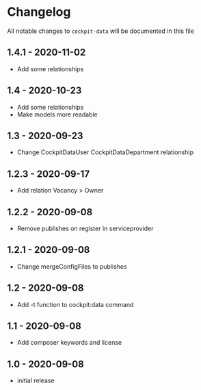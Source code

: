 # Changelog

All notable changes to `cockpit-data` will be documented in this file

## 1.4.1 - 2020-11-02
- Add some relationships

## 1.4 - 2020-10-23
- Add some relationships
- Make models more readable

## 1.3 - 2020-09-23
- Change CockpitDataUser CockpitDataDepartment relationship

## 1.2.3 - 2020-09-17
- Add relation Vacancy > Owner

## 1.2.2 - 2020-09-08
- Remove publishes on register in serviceprovider

## 1.2.1 - 2020-09-08
- Change mergeConfigFiles to publishes

## 1.2 - 2020-09-08
- Add -t function to cockpit:data command

## 1.1 - 2020-09-08
- Add composer keywords and license

## 1.0 - 2020-09-08
- initial release
